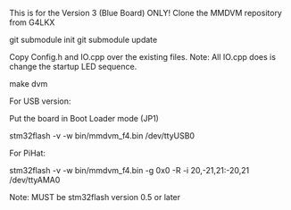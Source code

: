 This is for the Version 3 (Blue Board) ONLY!
Clone the MMDVM repository from G4LKX

git submodule init
git submodule update

Copy Config.h and IO.cpp over the existing files.
Note: All IO.cpp does is change the startup LED sequence.


make dvm

For USB version:

Put the board in Boot Loader mode (JP1)

stm32flash -v -w bin/mmdvm_f4.bin /dev/ttyUSB0


For PiHat:

stm32flash -v -w bin/mmdvm_f4.bin -g 0x0 -R -i 20,-21,21:-20,21 /dev/ttyAMA0

Note:
MUST be stm32flash version 0.5 or later 
